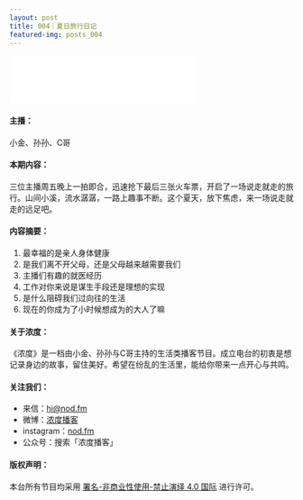 ```yaml
---
layout: post
title: 004｜夏日旅行日记
featured-img: posts_004
---
```

<iframe frameborder="no" border="0" marginwidth="0" marginheight="0" width="330" height="86" src="//music.163.com/outchain/player?type=3&id=2068613128&auto=1&height=66"></iframe>



#### 主播：

小金、孙孙、C哥


#### 本期内容：

三位主播周五晚上一拍即合，迅速抢下最后三张火车票，开启了一场说走就走的旅行。山间小溪，流水潺潺，一路上趣事不断。这个夏天，放下焦虑，来一场说走就走的远足吧。




#### 内容摘要：

1. 最幸福的是亲人身体健康
2. 是我们离不开父母，还是父母越来越需要我们
3. 主播们有趣的就医经历
4. 工作对你来说是谋生手段还是理想的实现
5. 是什么阻碍我们过向往的生活
6. 现在的你成为了小时候想成为的大人了嘛


#### 关于浓度：

《浓度》是一档由小金、孙孙与C哥主持的生活类播客节目。成立电台的初衷是想记录身边的故事，留住美好。希望在纷乱的生活里，能给你带来一点开心与共鸣。


#### 关注我们：

* 来信：hi@nod.fm
* 微博：[浓度播客](//weibo.com/nongduorg)
* instagram：[nod.fm](https://www.instagram.com/nod.fm/)
* 公众号：搜索「浓度播客」


#### 版权声明：

本台所有节目均采用 [署名-非商业性使用-禁止演绎 4.0 国际](https://creativecommons.org/licenses/by-nc-nd/4.0/deed.zh) 进行许可。